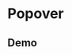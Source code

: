 <script setup>
  import PopoverPlayground from './PopoverPlayground.vue'
</script>

# Popover

## Demo

<PopoverPlayground />
